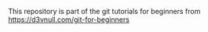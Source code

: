 This repository is part of the git tutorials for beginners from https://d3vnull.com/git-for-beginners